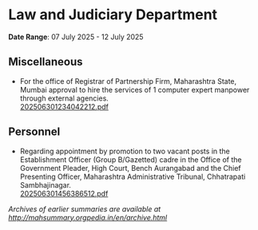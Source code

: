 # Law and Judiciary Department

**Date Range**: 07 July 2025 - 12 July 2025


## Miscellaneous
- For the office of Registrar of Partnership Firm, Maharashtra State, Mumbai approval to hire the services of 1 computer expert manpower through external agencies.\
  [202506301234042212.pdf](https://gr.maharashtra.gov.in/Site/Upload/Government%20Resolutions/English/202506301234042212.pdf)

## Personnel
- Regarding appointment by promotion to two vacant posts in the Establishment Officer (Group B/Gazetted) cadre in the Office of the Government Pleader, High Court, Bench Aurangabad and the Chief Presenting Officer, Maharashtra Administrative Tribunal, Chhatrapati Sambhajinagar.\
  [202506301456386512.pdf](https://gr.maharashtra.gov.in/Site/Upload/Government%20Resolutions/English/202506301456386512.pdf)


*Archives of earlier summaries are available at http://mahsummary.orgpedia.in/en/archive.html*